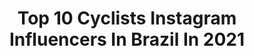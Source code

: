 ---
title: Top 10 Cyclists Instagram Influencers In Brazil In 2021
description: >-
  Find top cyclists Instagram influencers in Brazil in 2021. Most popular hashtags: #ciclismo #cycling #cyclist #roadbike.
platform: Instagram
hits: 36
text_top: Discover the best Instagram profiles on inBeat.
text_bottom: Our search engine aggregates 36 Instagram influencers like this in Brazil for you to contact.
profiles:
  - username: "brunolemesmtb"
    fullname: >-
      Bruno  Lemes
    bio: >-
      23 Years-Professional Cyclist MTB @trekbicyclebrasil Brazilian Champion Xco U23 Panamericano Champion Xcm 2018 2x Brazilian Vice Champion Xcm
    location: "Brazil"
    followers: 26788
    engagement: 815
    commentsToLikes: 0.036023
    id: ck5qddopcv1zw0i113s4kz90x
    verified: false
    hashtags: "#gobybike, #tbt"
  - username: "sueabreu"
    fullname: >-
      Sue Abreu 〰️
    bio: >-
      Cyclist Lifestyle Motivation #sóvai 200 km 🚴🏼‍♀️ Embaixadora Epic Mountain 🚵🏼‍♀️ Strava Sue Abreu Vitória ES 🇧🇷 Explore aqui 👇🏻😉
    location: "Brazil"
    followers: 149432
    engagement: 129
    commentsToLikes: 0.056290
    id: ck5q2qu3ihcqh0i1142q6jjeu
    verified: false
    hashtags: "#4cykel, #bomdia, #lifestyle, #fotobike"
  - username: "rodrigues.88"
    fullname: >-
      João Rodrigues
    bio: >-
      🔸️Pro Cyclist Team @w52fcporto 🏆Volta a Portugal 19 🇵🇹 🏆Volta ao Alentejo 19 🇵🇹 🚲 @swiftcarbon Email: rodrigues.88@hotmail.com
    location: "Brazil"
    followers: 10207
    engagement: 1255
    commentsToLikes: 0.011671
    id: ck5cf5w3mmcbf0i11rr7lpze4
    verified: false
    hashtags: "#w52fcporto, #w52, #somosw52fcporto, #volta2020"
  - username: "edusepulvedaarg"
    fullname: >-
      Eduardo Sepulveda
    bio: >-
      🇦🇷🚴 Pro cyclist for @movistar_team Twitter: @EduSepulvedaARG Facebook: Eduardo Sepulveda Ciclista
    location: "Brazil"
    followers: 14369
    engagement: 677
    commentsToLikes: 0.024702
    id: ck6tix87f1lqt0j71b0xexuxr
    verified: false
    hashtags: "#colombia, #movistarteam, #ride100percent, #canyonbikes"
  - username: "mariocoutomtb"
    fullname: >-
      Mário Couto
    bio: >-
      22y - Cyclist 🇧🇷 2x Campeão Brasileiro/2x Campeão da CIMTB/2x Campeão Mineiro/ Campeão Portugal Cup “Tudo vale a pena quando a alma não é pequena.”
    location: "Brazil"
    followers: 31666
    engagement: 591
    commentsToLikes: 0.009009
    id: ck6tq5cxnphhh0j7165pcvz5e
    verified: false
    hashtags: "#michelin, #michelinbrasil, #sensebike, #shimanobrasil"
  - username: "viniciusmobi"
    fullname: >-
      Vinicius Martins
    bio: >-
      Tupiniquim Ultra Cyclist 🇧🇷 TCR 16 🇪🇺 IncaDivide 18/19 🇵🇪 @bicievida @bikingman_ultra @corratecbrasil @laguensracefit @randonneursmogi
    location: "Brazil"
    followers: 28409
    engagement: 80
    commentsToLikes: 0.028797
    id: ck15t5l9ugghk0i199sw4lkki
    verified: false
    hashtags: "#corratecbrasil, #bikingman, #chaobatido, #gravelbike"
  - username: "analaura_cyclist"
    fullname: >-
      Ana Laura
    bio: >-
      TIME RAIZA GOULÃO CAMPEÃ BR JEJ 2017/18 CAMPEÃ BR PISTA 2019 VICE CAMPEÃ BR XCO2018 VICE CAMPEÃ CIMTB2018/19 JUVENIL 16ys
    location: "Brazil"
    followers: 15937
    engagement: 646
    commentsToLikes: 0.015418
    id: ckap1bsl8twoj0i781o7ybthx
    verified: false
    hashtags: "#tbt, #repost"
  - username: "tamiresradatz"
    fullname: >-
      Tamires Radatz
    bio: >-
      Atual Campeã Brasileira Contrarrelógio 🇧🇷 🥇🥇🥇 🚴 Team @avaiciclismo 💙 Desenvolvedora dos produtos @sportxtremebrasil Formada 🎓📏
    location: "Brazil"
    followers: 19555
    engagement: 763
    commentsToLikes: 0.023373
    id: ck5q883z54w9s0i11skcsal2d
    verified: false
    hashtags: "#nqsf, #shimano, #cyclist, #pedal"
  - username: "pipiamtb"
    fullname: >-
      pipia Mtb
    bio: >-
      “Adorem o Senhor com temor. Tremam e se ajoelhem diante dele;” ‭‭Salmos‬ ‭2:11‬ EMBAIXADORA @ert.uniformes
    location: "Brazil"
    followers: 55304
    engagement: 932
    commentsToLikes: 0.016948
    id: ck0ubfykpeigp0i19t631b1xp
    verified: false
    hashtags: "#peba, #mtbgram, #cyclingphotos, #cyclinglife"
  - username: "andrebucater"
    fullname: >-
      André Bucater
    bio: >-
      Treinador @wego.sports • Corrida de Rua I Trail Running • Ciclismo I Mountain Bike • Eventos Outdoor
    location: "Brazil"
    followers: 7077
    engagement: 867
    commentsToLikes: 0.053718
    id: ckaovi22x4n8z0i78djag4isf
    verified: false
    hashtags: "#ultratrail, #amocorrer, #runnerslife, #skyrunner"
---